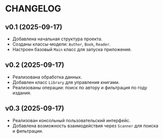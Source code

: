 # CHANGELOG

## v0.1 (2025-09-17)

- Добавлена начальная структура проекта.
- Созданы классы-модели: `Author`, `Book`, `Reader`.
- Настроен базовый `Main` класс для запуска приложения.

## v0.2 (2025-09-17)

- Реализована обработка данных.
- Добавлен класс `Library` для управления книгами.
- Реализованы операции: поиск по автору и фильтрация по году издания.

## v0.3 (2025-09-17)

- Реализован консольный пользовательский интерфейс.
- Добавлена возможность взаимодействия через `Scanner` для поиска и фильтрации.